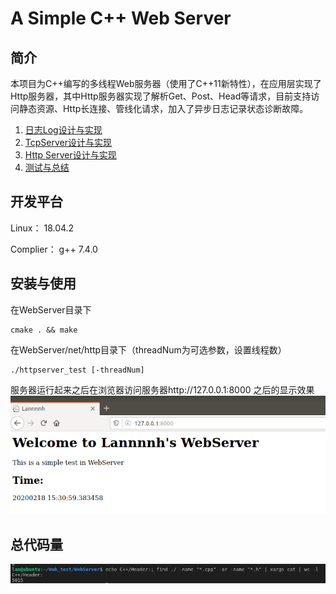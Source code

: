 # A Simple C++ Web Server

## 简介

本项目为C++编写的多线程Web服务器（使用了C++11新特性），在应用层实现了Http服务器，其中Http服务器实现了解析Get、Post、Head等请求，目前支持访问静态资源、Http长连接、管线化请求，加入了异步日志记录状态诊断故障。

1.  [日志Log设计与实现](https://github.com/Lannnnh/WebServer/blob/master/日志Log设计与实现.md)
2.  [TcpServer设计与实现](https://github.com/Lannnnh/WebServer/blob/master/TcpServer设计与实现.md)
3.  [Http Server设计与实现](https://github.com/Lannnnh/WebServer/blob/master/Http%20Server设计与实现.md)
4.  [测试与总结](https://github.com/Lannnnh/WebServer/blob/master/测试与总结.md)

## 开发平台

Linux： 18.04.2

Complier： g++ 7.4.0

## 安装与使用

在WebServer目录下

	cmake . && make

在WebServer/net/http目录下（threadNum为可选参数，设置线程数）

```
./httpserver_test [-threadNum]
```

服务器运行起来之后在浏览器访问服务器http://127.0.0.1:8000 之后的显示效果
![html](https://github.com/Lannnnh/WebServer/blob/master/photo/html.png)

## 总代码量

![codenums](https://github.com/Lannnnh/WebServer/blob/master/photo/codenums.png)